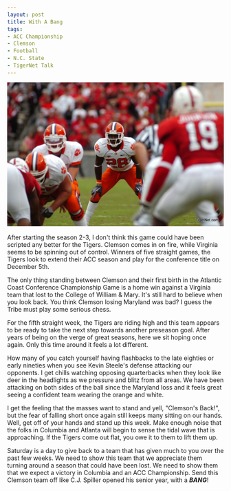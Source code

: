 ```yaml
---
layout: post
title: With A Bang
tags:
- ACC Championship
- Clemson
- Football
- N.C. State
- TigerNet Talk
---
```


![](/img/with-a-bang.jpg)

After starting the season 2-3, I don't think this game could have been scripted any better for the Tigers. Clemson comes in on fire, while Virginia seems to be spinning out of control. Winners of five straight games, the Tigers look to extend their ACC season and play for the conference title on December 5th.

The only thing standing between Clemson and their first birth in the Atlantic Coast Conference Championship Game is a home win against a Virginia team that lost to the College of William &amp; Mary. It's still hard to believe when you look back. You think Clemson losing Maryland was bad? I guess the Tribe must play some serious chess.

For the fifth straight week, the Tigers are riding high and this team appears to be ready to take the next step towards another preseason goal. After years of being on the verge of great seasons, here we sit hoping once again. Only this time around it feels a lot different.

How many of you catch yourself having flashbacks to the late eighties or early nineties when you see Kevin Steele's defense attacking our opponents. I get chills watching opposing quarterbacks when they look like deer in the headlights as we pressure and blitz from all areas. We have been attacking on both sides of the ball since the Maryland loss and it feels great seeing a confident team wearing the orange and white.

I get the feeling that the masses want to stand and yell, "Clemson's Back!", but the fear of falling short once again still keeps many sitting on our hands. Well, get off of your hands and stand up this week. Make enough noise that the folks in Columbia and Atlanta will begin to sense the tidal wave that is approaching. If the Tigers come out flat, you owe it to them to lift them up.

Saturday is a day to give back to a team that has given much to you over the past few weeks. We need to show this team that we appreciate them turning around a season that could have been lost. We need to show them that we expect a victory in Columbia and an ACC Championship. Send this Clemson team off like C.J. Spiller opened his senior year, with a ***BANG***!
